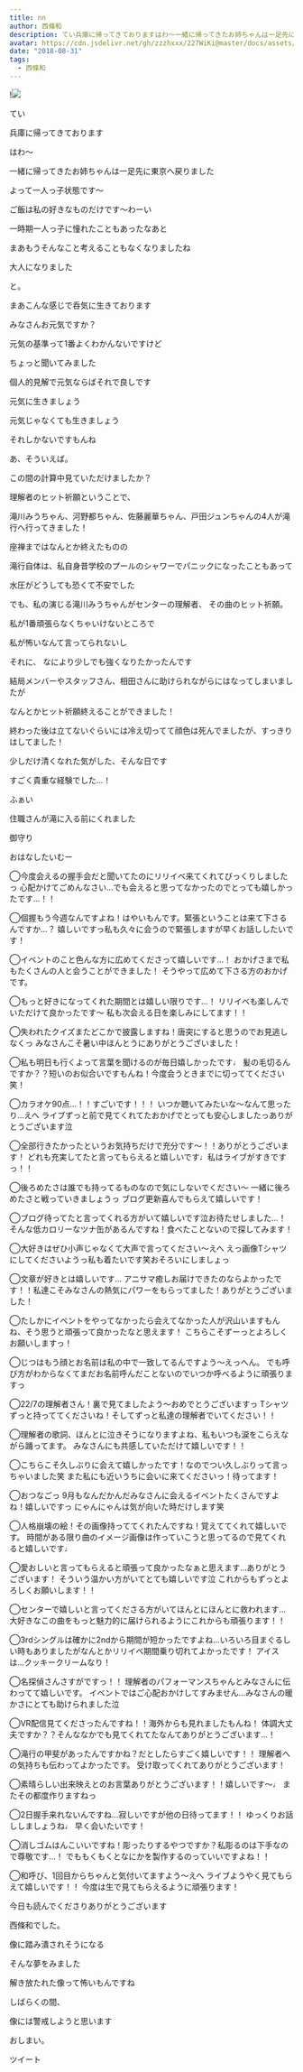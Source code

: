 ```yaml
---
title: nn
author: 西條和
description: てい兵庫に帰ってきておりますはわ〜一緒に帰ってきたお姉ちゃんは一足先に東京へ戻りました...
avatar: https://cdn.jsdelivr.net/gh/zzzhxxx/227WiKi@master/docs/assets/photo/avatar/nagomi.jpg
date: "2018-08-31"
tags:
  - 西條和
---
```


!![](https://cdn.jsdelivr.net/gh/zzzhxxx/227WiKi-image@master/blog-image/nagomi-2018-08-31_1.jpg)













てい












兵庫に帰ってきております













はわ〜













一緒に帰ってきたお姉ちゃんは一足先に東京へ戻りました
















よって一人っ子状態です〜










ご飯は私の好きなものだけです〜わーい














一時期一人っ子に憧れたこともあったなあと











まあもうそんなこと考えることもなくなりましたね
















大人になりました











と。












まあこんな感じで呑気に生きております













みなさんお元気ですか？













元気の基準って1番よくわかんないですけど









ちょっと聞いてみました















個人的見解で元気ならばそれで良しです











元気に生きましょう






元気じゃなくても生きましょう












それしかないですもんね












あ、そういえば。






この間の計算中見ていただけましたか？











理解者のヒット祈願ということで、












滝川みうちゃん、河野都ちゃん、佐藤麗華ちゃん、戸田ジュンちゃんの4人が滝行へ行ってきました！










座禅まではなんとか終えたものの










滝行自体は、私自身昔学校のプールのシャワーでパニックになったこともあって







水圧がどうしても恐くて不安でした











でも、私の演じる滝川みうちゃんがセンターの理解者、
その曲のヒット祈願。














私が1番頑張らなくちゃいけないところで











私が怖いなんて言ってられないし












それに、
なにより少しでも強くなりたかったんです














結局メンバーやスタッフさん、相田さんに助けられながらにはなってしまいましたが











なんとかヒット祈願終えることができました！










終わった後は立てないぐらいには冷え切ってて顔色は死んでましたが、すっきりはしてました！












少しだけ清くなれた気がした、そんな日です











すごく貴重な経験でした…！










ふぁい











住職さんが滝に入る前にくれました













御守り


















おはなしたいむー




◯今度会えるの握手会だと聞いてたのにリリイベ来てくれてびっくりしましたっ
心配かけてごめんなさい…でも会えると思ってなかったのでとっても嬉しかったです…！！





◯個握もう今週なんですよね！はやいもんです。緊張ということは来て下さるんですか…？
嬉しいですっ私も久々に会うので緊張しますが早くお話ししたいです！






◯イベントのこと色んな方に広めてくださって嬉しいです…！
おかげさまで私もたくさんの人と会うことができました！
そうやって広めて下さる方のおかげです。






◯もっと好きになってくれた期間とは嬉しい限りです…！
リリイベも楽しんでいただけて良かったです〜
私も次会える日を楽しみにしてます！！





◯失われたクイズまたどこかで披露しますね！唐突にすると思うのでお見逃しなくっ
みなさんこそ暑い中ほんとうにありがとうございました！





◯私も明日も行くよって言葉を聞けるのが毎日嬉しかったです♩
髪の毛切るんですか？？短いのお似合いですもんね！今度会うときまでに切っててください笑！






◯カラオケ90点…！！すごいです！！！
いつか聴いてみたいな〜なんて思ったり…えへ
ライブずっと前で見てくれてたおかげでとっても安心しましたっありがとうございます泣





◯全部行きたかったというお気持ちだけで充分です〜！！ありがとうございます！
どれも充実してたと言ってもらえると嬉しいです♩私はライブがすきですっ！！






◯後ろめたさは誰でも持ってるものなので気にしないでください〜
一緒に後ろめたさと戦っていきましょうっ
ブログ更新喜んでもらえて嬉しいです！





◯ブログ待ってたと言ってくれる方がいて嬉しいです泣お待たせしました…！
そんな低カロリーなツナ缶があるんですね！食べたことないので探してみます！






◯大好きはぜひ小声じゃなくて大声で言ってください〜えへ
えっ画像Tシャツにしてくださいようっ私も着たいです笑おそろいにしましょっ





◯文章が好きとは嬉しいです…
アニサマ癒しお届けできたのならよかったです！！私達こそみなさんの熱気にパワーをもらってました！ありがとうございました！





◯たしかにイベントをやってなかったら会えてなかった人が沢山いますもんね、そう思うと頑張って良かったなと思えます！
こちらこそずーっとよろしくお願いしますっ！






◯じつはもう顔とお名前は私の中で一致してるんですよう〜えっへん。
でも呼び方がわからなくてまだお名前呼んだことないのでいつか呼べるように頑張りますっ






◯22/7の理解者さん！裏で見てましたよう〜おめでとうございますっ
Tシャツずっと持っててくださいね！そしてずっと私達の理解者でいてください！！






◯理解者の歌詞、ほんとに泣きそうになりますよね、私もいつも涙をこらえながら踊ってます。
みなさんにも共感していただけて嬉しいです！！





◯こちらこそ久しぶりに会えて嬉しかったです！なのでつい久しぶりって言っちゃいました笑
また私にも近いうちに会いに来てくださいっ！待ってます！






◯おつなごっ
9月もなんだかんだみなさんに会えるイベントたくさんですよね！嬉しいですっ
にゃんにゃんは気が向いた時だけします笑





◯人格崩壊の絵！その画像持っててくれたんですね！覚えててくれて嬉しいです。
時間がある限り曲のイメージ画像は作っていこうと思ってるので見てくれると嬉しいです♩






◯愛おしいと言ってもらえると頑張って良かったなぁと思えます…ありがとうございます！
そういう温かい方がいてとても嬉しいです泣
これからもずっとよろしくお願いします！！






◯センターで嬉しいと言ってくださる方がいてほんとにほんとに救われます…
大好きなこの曲をもっと魅力的に届けられるようにこれからも頑張ります！！






◯3rdシングルは確かに2ndから期間が短かったですよね…いろいろ目まぐるしい時もありましたがなんとかリリイベ期間乗り切れてよかったです！
アイスは…クッキークリームなり！






◯名探偵さんさすがですっ！！
理解者のパフォーマンスちゃんとみなさんに伝わってて嬉しいです。
イベントではご心配おかけしてすみません…みなさんの暖かさにとても助けられました泣






◯VR配信見てくださったんですね！！海外からも見れましたもんね！
体調大丈夫ですか？？そんななかでも見てくれてたなんてありがとうございます…！





◯滝行の甲斐があったんですかね？だとしたらすごく嬉しいです！！
理解者への気持ちも伝わってよかったです。
受け取ってくれてありがとうございます！





◯素晴らしい出来映えとのお言葉ありがとうございます！！嬉しいです〜♩
またその都度作りますねっ






◯2日握手来れないんですね…寂しいですが他の日待ってます！！
ゆっくりお話ししましょうね♩
早く会いたいです！





◯消しゴムはんこいいですね！彫ったりするやつですか？私彫るのは下手なので尊敬です…！
でももくもくとなにかを製作するのっていいですよね！！





◯和呼び、1回目からちゃんと気付いてますよう〜えへ
ライブようやく見てもらえて嬉しいです！！
今度は生で見てもらえるように頑張ります！












今日も読んでくださりありがとうございます












西條和でした。














像に踏み潰されそうになる











そんな夢をみました












解き放たれた像って怖いもんですね

















しばらくの間、




像には警戒しようと思います






おしまい。


ツイート



